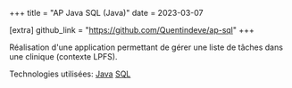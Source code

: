 +++
title = "AP Java SQL (Java)"
date = 2023-03-07

[extra]
github_link = "https://github.com/Quentindeve/ap-sql"
+++

Réalisation d'une application permettant de gérer une liste de tâches dans une clinique (contexte LPFS).

Technologies utilisées: [Java](https://java.net) [SQL](https://sql.sh)